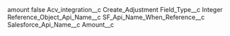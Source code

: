 <?xml version="1.0" encoding="UTF-8"?>
<CustomMetadata xmlns="http://soap.sforce.com/2006/04/metadata" xmlns:xsi="http://www.w3.org/2001/XMLSchema-instance" xmlns:xsd="http://www.w3.org/2001/XMLSchema">
    <label>amount</label>
    <protected>false</protected>
    <values>
        <field>Acv_integration__c</field>
        <value xsi:type="xsd:string">Create_Adjustment</value>
    </values>
    <values>
        <field>Field_Type__c</field>
        <value xsi:type="xsd:string">Integer</value>
    </values>
    <values>
        <field>Reference_Object_Api_Name__c</field>
        <value xsi:nil="true"/>
    </values>
    <values>
        <field>SF_Api_Name_When_Reference__c</field>
        <value xsi:nil="true"/>
    </values>
    <values>
        <field>Salesforce_Api_Name__c</field>
        <value xsi:type="xsd:string">Amount__c</value>
    </values>
</CustomMetadata>
